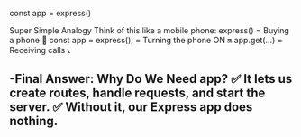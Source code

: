 const app = express()

Super Simple Analogy
Think of this like a mobile phone:
express() = Buying a phone 📱
const app = express(); = Turning the phone ON 🔛
app.get(...) = Receiving calls 📞

-Final Answer: Why Do We Need app?
✅ It lets us create routes, handle requests, and start the server.
✅ Without it, our Express app does nothing.
----------------------------------------------------------------------------
